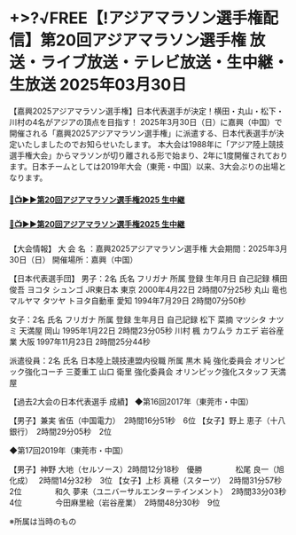 # +>?√FREE【!アジアマラソン選手権配信】第20回アジアマラソン選手権 放送・ライブ放送・テレビ放送・生中継・生放送 2025年03月30日

【嘉興2025アジアマラソン選手権】日本代表選手が決定！横田・丸山・松下・川村の4名がアジアの頂点を目指す！
2025年3月30日（日）に嘉興（中国）で開催される「嘉興2025アジアマラソン選手権」に派遣する、日本代表選手が決定いたしましたのでお知らせいたします。
本大会は1988年に「アジア陸上競技選手権大会」からマラソンが切り離される形で始まり、2年に1度開催されております。日本チームとしては2019年大会（東莞・中国）以来、3大会ぶりの出場となります。

#### [🔴📺▶▶第20回アジアマラソン選手権2025 生中継](https://jsports-hq.com/mar02/?asian_mar)

#### [🔴📺▶▶第20回アジアマラソン選手権2025 生中継](https://jsports-hq.com/mar02/?asian_mar)

【大会情報】
大 会 名 ：嘉興2025アジアマラソン選手権
大会期間：2025年3月30日（日）
開催場所：嘉興（中国）


【日本代表選手団】
男子：2名
氏名	フリガナ	所属	登録	生年月日	自己記録
横田 俊吾	ヨコタ シュンゴ	JR東日本	東京	2000年4月22日	2時間07分25秒
丸山 竜也	マルヤマ タツヤ	トヨタ自動車	愛知	1994年7月29日	2時間07分50秒

女子：2名
氏名	フリガナ	所属	登録	生年月日	自己記録
松下 菜摘	マツシタ ナツミ	天満屋	岡山	1995年1月22日	2時間23分05秒
川村 楓	カワムラ カエデ	岩谷産業	大阪	1997年11月23日	2時間25分44秒

派遣役員：2名
氏名	日本陸上競技連盟内役職	所属
黒木 純	強化委員会 オリンピック強化コーチ	三菱重工
山口 衛里	強化委員会 オリンピック強化スタッフ	天満屋

【過去2大会の日本代表選手 成績】
◆第16回2017年（東莞市・中国）

【男子】兼実 省伍（中国電力）　2時間16分51秒　6位
【女子】野上 恵子（十八銀行）　2時間29分05秒　2位

◆第17回2019年（東莞市・中国）

【男子】神野 大地（セルソース）2時間12分18秒　優勝
　　　　松尾 良一（旭化成）　 2時間14分32秒　3位
【女子】上杉 真穂（スターツ）　2時間31分57秒　2位
　　　　和久 夢来（ユニバーサルエンターテインメント）　2時間33分03秒　4位
　　　　今田麻里絵（岩谷産業）　2時間48分30秒　9位

※所属は当時のもの

